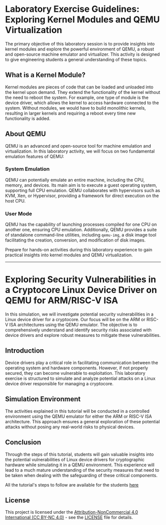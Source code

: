 
# Laboratory Exercise Guidelines: Exploring Kernel Modules and QEMU Virtualization

The primary objective of this laboratory session is to provide insights into kernel modules and explore the powerful environment of QEMU, a robust and open-source machine emulator and virtualizer. This activity is designed to give engineering students a general understanding of these topics.

## What is a Kernel Module?

Kernel modules are pieces of code that can be loaded and unloaded into the kernel upon demand. They extend the functionality of the kernel without the need to reboot the system. For example, one type of module is the device driver, which allows the kernel to access hardware connected to the system. Without modules, we would have to build monolithic kernels, resulting in larger kernels and requiring a reboot every time new functionality is added.

## About QEMU

QEMU is an advanced and open-source tool for machine emulation and virtualization. In this laboratory activity, we will focus on two fundamental emulation features of QEMU:

### System Emulation

QEMU can potentially emulate an entire machine, including the CPU, memory, and devices. Its main aim is to execute a guest operating system, supporting full CPU emulation. QEMU collaborates with hypervisors such as KVM, Xen, or Hypervisor, providing a framework for direct execution on the host CPU.

### User Mode

QEMU has the capability of launching processes compiled for one CPU on another one, ensuring CPU emulation. Additionally, QEMU provides a suite of standalone command-line utilities, including `qemu-img`, a disk image tool facilitating the creation, conversion, and modification of disk images.

Prepare for hands-on activities during this laboratory experience to gain practical insights into kernel modules and QEMU virtualization.

---

# Exploring Security Vulnerabilities in a Cryptocore Linux Device Driver on QEMU for ARM/RISC-V ISA

In this simulation, we will investigate potential security vulnerabilities in a Linux device driver for a cryptocore. Our focus will be on the ARM or RISC-V ISA architectures using the QEMU emulator. The objective is to comprehensively understand and identify security risks associated with device drivers and explore robust measures to mitigate these vulnerabilities.

## Introduction

Device drivers play a critical role in facilitating communication between the operating system and hardware components. However, if not properly secured, they can become vulnerable to exploitation. This laboratory exercise is structured to simulate and analyze potential attacks on a Linux device driver responsible for managing a cryptocore.


## Simulation Environment

The activities explained in this tutorial will be conducted in a controlled environment using the QEMU emulator for either the ARM or RISC-V ISA architecture. This approach ensures a general exploration of these potential attacks without posing any real-world risks to physical devices.

## Conclusion

Through the steps of this tutorial, students will gain valuable insights into the potential vulnerabilities of Linux device drivers for cryptographic hardware while simulating it in a QEMU environment. This experience will lead to a much mature understanding of the security measures that need to be taken when dealing with the safeguarding of these critical components.

All the tutorial's steps to follow are available for the students [here](https://osproject.notion.site/osproject/O-S-Laboratory-Cryptographic-core-driver-10fba325c5424cf08e55adc61f92ea04?p=8ee7952417c74862a0ec9b92568c1a16&pm=s)


## License

This project is licensed under the [Attribution-NonCommercial 4.0 International (CC BY-NC 4.0)](LICENSE.txt) - see the [LICENSE](LICENSE.txt) file for details.
